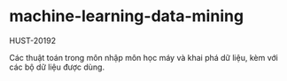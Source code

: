 # machine-learning-data-mining
HUST-20192

Các thuật toán trong môn nhập môn học máy và khai phá dữ liệu, kèm với các bộ dữ liệu được dùng.
